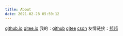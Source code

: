 ```yaml
---
title: About
date: 2021-02-28 05:50:12
---
```


<a href="https://seekstar.github.io">github.io</a> <a href="https://searchstar.gitee.io">gitee.io</a>
我的：<a href="https://github.com/seekstar">github</a> <a href="https://gitee.com/searchstar">gitee</a> <a href="https://blog.csdn.net/qq_41961459">csdn</a>
友情链接：<a href="https://nicolasliu.info/">邦邦</a>
